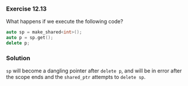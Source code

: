 ### Exercise 12.13

What happens if we execute the following code?

```cpp
auto sp = make_shared<int>();
auto p = sp.get();
delete p;
```

### Solution

`sp` will become a dangling pointer after `delete p`, and will be in error after
the scope ends and the `shared_ptr` attempts to `delete sp`.
